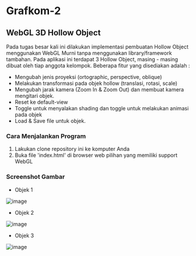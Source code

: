 # Grafkom-2

## WebGL 3D Hollow Object

Pada tugas besar kali ini dilakukan implementasi pembuatan Hollow Object menggunakan WebGL Murni tanpa menggunakan library/framework tambahan. Pada aplikasi ini terdapat 3 Hollow Object, masing - masing dibuat oleh tiap anggota kelompok. Beberapa fitur yang disediakan adalah :
- Mengubah jenis proyeksi (ortographic, perspective, oblique)
- Melakukan transformasi pada objek hollow (translasi, rotasi, scale)
- Mengubah jarak kamera (Zoom In & Zoom Out) dan membuat kamera mengitari objek.
- Reset ke default-view
- Toggle untuk menyalakan shading dan toggle untuk melakukan animasi pada objek
- Load & Save file untuk objek. 

### Cara Menjalankan Program
1. Lakukan clone repository ini ke komputer Anda
2. Buka file 'index.html' di browser web pilihan yang memiliki support WebGL

### Screenshot Gambar
- Objek 1  

![image](https://user-images.githubusercontent.com/71170262/227727770-a240aed0-767f-429e-952d-82309ac5ca7a.png)


- Objek 2

![image](https://user-images.githubusercontent.com/71170262/227727776-f2315875-e493-467b-bc32-dae91b2994d3.png)


- Objek 3

![image](https://user-images.githubusercontent.com/71170262/227727782-dcef7009-6876-4b66-b76b-1af21cf721ef.png)
